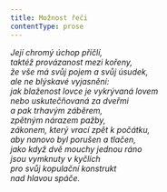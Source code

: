 ```yaml
---
title: Možnost řeči
contentType: prose
---
```


_Její chromý úchop příčlí,  
taktéž provázanost mezi kořeny,  
že vše má svůj pojem a svůj úsudek,  
ale ne blýskavé vyjasnění:  
jak blaženost lovce je vykrývaná lovem  
nebo uskutečňovaná za dveřmi  
a pak trhavým záběrem,  
zpětným nárazem pažby,  
zákonem, který vrací zpět k počátku,  
aby nanovo byl porušen a tlačen,  
jako když dvě mouchy jednou ráno  
jsou vymknuty v kyčlích  
pro svůj kopulační konstrukt  
nad hlavou spáče._
